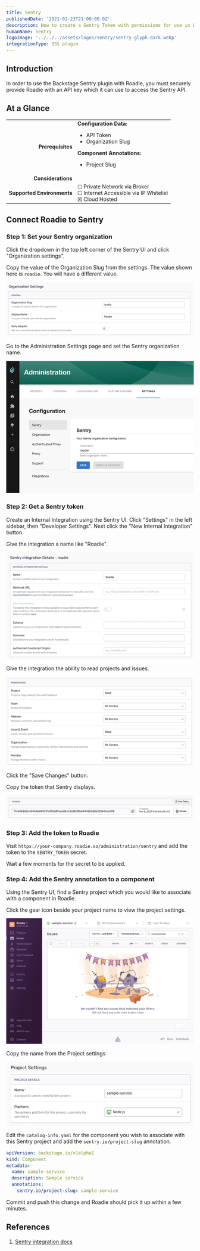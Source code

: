 ```yaml
---
title: Sentry
publishedDate: '2021-02-23T21:00:00.0Z'
description: How to create a Sentry Token with permissions for use in Backstage and apply it to Roadie.
humanName: Sentry
logoImage: '../../../assets/logos/sentry/sentry-glyph-dark.webp'
integrationType: OSS plugin
---
```


## Introduction

In order to use the Backstage Sentry plugin with Roadie, you must securely provide Roadie with an API key which it can use to access the Sentry API.

## At a Glance
| | |
|---: | --- |
| **Prerequisites** | **Configuration Data:** <ul><li>API Token</li><li>Organization Slug</li></ul> **Component Annotations:** <ul><li>Project Slug</li></ul> |
| **Considerations** |  |
| **Supported Environments** | ☐ Private Network via Broker <br /> ☐ Internet Accessible via IP Whitelist <br /> ☒ Cloud Hosted |

## Connect Roadie to Sentry

### Step 1: Set your Sentry organization

Click the dropdown in the top left corner of the Sentry UI and click "Organization settings".

Copy the value of the Organization Slug from the settings. The value shown here is `roadie`. You will have a different value.

![organizaton setting in Sentry UI](./sentry-organization-settings.webp)

Go to the Administration Settings page and set the Sentry organization name.

![sentry-settings-page.webp](./sentry-settings-page.webp)

### Step 2: Get a Sentry token

Create an Internal Integration using the Sentry UI. Click "Settings" in the left sidebar, then "Developer Settings". Next click the "New Internal Integration" button.

Give the integration a name like "Roadie".

![a form on the sentry UI with the name input filled out with the text Roadie](./sentry-integration-name.webp)

Give the integration the ability to read projects and issues.

![a list of permissions on the Sentry UI with projects and issues set to Read](./sentry-integration-permissions.webp)

Click the "Save Changes" button.

Copy the token that Sentry displays.

![an api token in the Sentry UI](./sentry-token.webp)

### Step 3: Add the token to Roadie

Visit `https://your-company.roadie.so/administration/sentry` and add the token to the `SENTRY_TOKEN` secret. 

Wait a few moments for the secret to be applied.

### Step 4: Add the Sentry annotation to a component

Using the Sentry UI, find a Sentry project which you would like to associate with a component in Roadie.

Click the gear icon beside your project name to view the project settings.

![a page for a sample service in Sentry with a gear icon near the top left of the screen](./gear-icon.webp)

Copy the name from the Project settings

![settings page for a project on Sentry with inputs for name and platform](./sentry-project-settings.webp)

Edit the `catalog-info.yaml` for the component you wish to associate with this Sentry project and add the `sentry.io/project-slug` annotation.

```yaml
apiVersion: backstage.io/v1alpha1
kind: Component
metadata:
  name: sample-service
  description: Sample service
  annotations:
    sentry.io/project-slug: sample-service
```

Commit and push this change and Roadie should pick it up within a few minutes.

## References

1. [Sentry integration docs](https://docs.sentry.io/product/integrations/integration-platform/)
